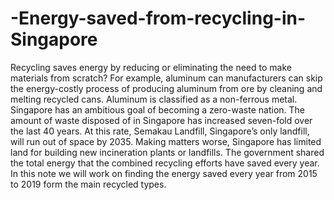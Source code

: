 # -Energy-saved-from-recycling-in-Singapore
Recycling saves energy by reducing or eliminating the need to make materials from scratch? For example, aluminum can manufacturers can skip the energy-costly process of producing aluminum from ore by cleaning and melting recycled cans. Aluminum is classified as a non-ferrous metal.  Singapore has an ambitious goal of becoming a zero-waste nation. The amount of waste disposed of in Singapore has increased seven-fold over the last 40 years. At this rate, Semakau Landfill, Singapore’s only landfill, will run out of space by 2035. Making matters worse, Singapore has limited land for building new incineration plants or landfills.  The government shared the total energy that the combined recycling efforts have saved every year. In this note we will work on finding the energy saved every year from 2015 to 2019 form the main recycled types.
